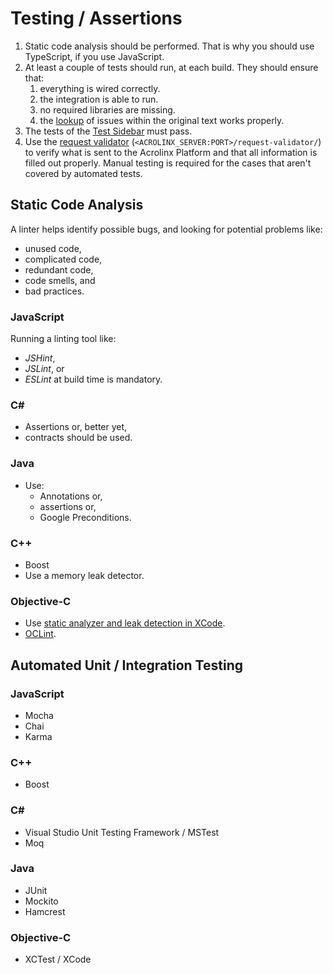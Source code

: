 # Testing / Assertions

1. Static code analysis should be performed. That is why you should use TypeScript, if you use JavaScript.
2. At least a couple of tests should run, at each build. They should ensure that:
    1. everything is wired correctly.
    2. the integration is able to run.
    3. no required libraries are missing.
    4. the [lookup](text-lookup.md) of issues within the original text works properly.
3. The tests of the [Test Sidebar](test-sidebar.md) must pass.
4. Use the [request validator](https://support.acrolinx.com/hc/en-us/articles/10220886837522-How-To-Use-the-Request-Validator) (`<ACROLINX_SERVER:PORT>/request-validator/`)
   to verify what is sent to the Acrolinx Platform and that all information is filled out properly.
Manual testing is required for the cases that aren't covered by automated tests.

## Static Code Analysis

A linter helps identify possible bugs, and looking for potential problems like:

* unused code,
* complicated code,
* redundant code,
* code smells, and
* bad practices.

### JavaScript

Running a linting tool like:

* *JSHint*,
* *JSLint*, or
* *ESLint* at build time is mandatory.

### C\#

* Assertions or, better yet,
* contracts should be used.

### Java

* Use:
    + Annotations or,
    + assertions or,
    + Google Preconditions.

### C++

* Boost
* Use a memory leak detector.

### Objective-C

* Use [static analyzer and leak detection in XCode](https://help.apple.com/xcode/mac/8.0/#/devb7babe820).
* [OCLint](http://oclint.org/).

## Automated Unit / Integration Testing

### JavaScript

* Mocha
* Chai
* Karma

### C++

* Boost

### C\#

* Visual Studio Unit Testing Framework / MSTest
* Moq

### Java

* JUnit
* Mockito
* Hamcrest

### Objective-C

* XCTest / XCode